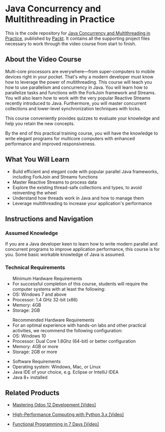 # Java Concurrency and Multithreading in Practice
This is the code repository for [Java Concurrency and Multithreading in Practice]( https://www.packtpub.com/application-development/java-concurrency-and-multithreading-practice-video), published by [Packt](https://www.packtpub.com/?utm_source=github). It contains all the supporting project files necessary to work through the video course from start to finish.
## About the Video Course
Multi-core processors are everywhere—from super-computers to mobile devices right in your pocket. That's why a modern developer must know how to leverage the power of multithreading.
This course will teach you how to use parallelism and concurrency in Java. You will learn how to parallelize tasks and functions with the ForkJoin framework and Streams. You will also learn how to work with the very popular Reactive Streams recently introduced to Java. Furthermore, you will master concurrent collections and lower-level synchronization techniques with locks. 

This course conveniently provides quizzes to evaluate your knowledge and help you retain the new concepts. 

By the end of this practical training course, you will have the knowledge to write elegant programs for multicore computers with enhanced performance and improved responsiveness.

<H2>What You Will Learn</H2>
<DIV class=book-info-will-learn-text>
<UL>
<LI> Build efficient and elegant code with popular parallel Java frameworks, including ForkJoin and Streams <SPAN style="BACKGROUND-COLOR: transparent"> functions</SPAN> 
<LI> Master Reactive Streams to process data
<LI> Explore the existing thread-safe collections and types, to avoid reinventing the wheel 
<LI> Understand how threads work in Java and how to manage them
<LI> Leverage multithreading to increase your application's performance </LI></UL></DIV>

## Instructions and Navigation
### Assumed Knowledge
If you are a Java developer keen to learn how to write modern parallel and concurrent programs to improve application performance, this course is for you. Some basic workable knowledge of Java is assumed.
### Technical Requirements
<UL>
Minimum Hardware Requirements
<LI> For successful completion of this course, students will require the computer systems with at least the following:
<LI> OS: Windows 7 and above
<LI> Processor: 1.4 GHz 32-bit (x86)
<LI> Memory: 4GB
               <LI> Storage: 2GB </LI></UL>

<UL>
Recommended Hardware Requirements
<LI> For an optimal experience with hands-on labs and other practical activities, we recommend the following configuration:
<LI> OS: Windows 10
<LI> Processor: Dual Core 1.8Ghz (64-bit) or better configuration
<LI> Memory: 4GB or more
<LI> Storage: 2GB or more </LI></UL>

<UL>
<LI> Software Requirements
<LI> Operating system: Windows, Mac, or Linux
<LI> Java IDE of your choice, e.g. Eclipse or IntelliJ IDEA
<LI> Java 8+ installed </LI> </UL>



## Related Products
* [Mastering Odoo 12 Development [Video]](https://www.packtpub.com/business/mastering-odoo-12-development-video?utm_source=github&utm_medium=repository&utm_campaign=9781789139280)

* [High-Performance Computing with Python 3.x [Video]](https://www.packtpub.com/application-development/high-performance-computing-python-3x-video?utm_source=github&utm_medium=repository&utm_campaign=9781789956252)

* [Functional Programming in 7 Days [Video]](https://www.packtpub.com/application-development/functional-programming-7-days-video?utm_source=github&utm_medium=repository&utm_campaign=9781788990295)

